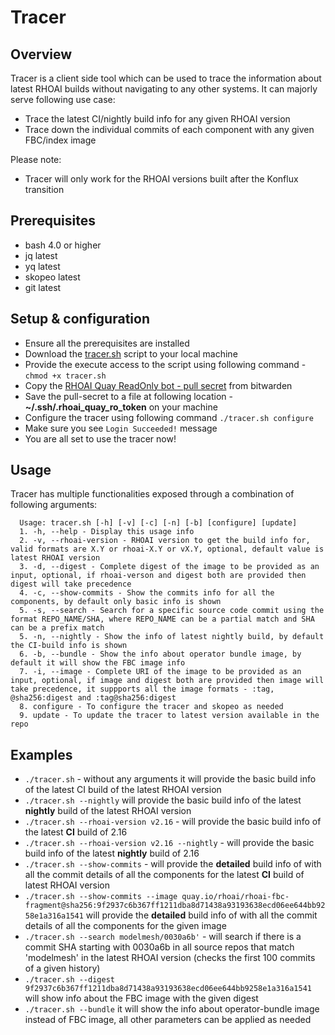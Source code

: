 Tracer
====================

Overview
----------
Tracer is a client side tool which can be used to trace the information about latest RHOAI builds without navigating to any other systems. It can majorly serve following use case: 
   * Trace the latest CI/nightly build info for any given RHOAI version 
   * Trace down the individual commits of each component with any given FBC/index image

Please note:
   * Tracer will only work for the RHOAI versions built after the Konflux transition

Prerequisites
----------------
- bash 4.0 or higher
- jq latest
- yq latest
- skopeo latest
- git latest

Setup & configuration
----------
* Ensure all the prerequisites are installed
* Download the [tracer.sh](https://github.com/red-hat-data-services/rhods-devops-infra/blob/main/tools/tracer/tracer.sh) script to your local machine
* Provide the execute access to the script using following command - ```chmod +x tracer.sh```
* Copy the [RHOAI Quay ReadOnly bot - pull secret](https://vault.bitwarden.com/#/vault?collectionId=75f54536-fa36-4ef9-8f1a-b09701646cac&itemId=e6e1fdde-6601-4e8b-8154-b211005518a1) from bitwarden
* Save the pull-secret to a file at following location - **~/.ssh/.rhoai_quay_ro_token** on your machine
* Configure the tracer using following command ```./tracer.sh configure```
* Make sure you see ```Login Succeeded!``` message
* You are all set to use the tracer now!

Usage
-----
Tracer has multiple functionalities exposed through a combination of following arguments:
```commandline
  Usage: tracer.sh [-h] [-v] [-c] [-n] [-b] [configure] [update]
  1. -h, --help - Display this usage info
  2. -v, --rhoai-version - RHOAI version to get the build info for, valid formats are X.Y or rhoai-X.Y or vX.Y, optional, default value is latest RHOAI version
  3. -d, --digest - Complete digest of the image to be provided as an input, optional, if rhoai-verson and digest both are provided then digest will take precedence
  4. -c, --show-commits - Show the commits info for all the components, by default only basic info is shown
  5. -s, --search - Search for a specific source code commit using the format REPO_NAME/SHA, where REPO_NAME can be a partial match and SHA can be a prefix match
  5. -n, --nightly - Show the info of latest nightly build, by default the CI-build info is shown
  6. -b, --bundle - Show the info about operator bundle image, by default it will show the FBC image info
  7. -i, --image - Complete URI of the image to be provided as an input, optional, if image and digest both are provided then image will take precedence, it suppports all the image formats - :tag, @sha256:digest and :tag@sha256:digest 
  8. configure - To configure the tracer and skopeo as needed
  9. update - To update the tracer to latest version available in the repo
```
Examples
----------
* ```./tracer.sh``` - without any arguments it will provide the basic build info of the latest CI build of the latest RHOAI version
* ```./tracer.sh --nightly``` will provide the basic build info of the latest **nightly** build of the latest RHOAI version
* ```./tracer.sh --rhoai-version v2.16``` - will provide the basic build info of the latest **CI** build of 2.16
* ```./tracer.sh --rhoai-version v2.16 --nightly``` - will provide the basic build info of the latest **nightly** build of 2.16
* ```./tracer.sh --show-commits``` - will provide the **detailed** build info of with all the commit details of all the components for the latest **CI** build of latest RHOAI version
* ```./tracer.sh --show-commits --image quay.io/rhoai/rhoai-fbc-fragment@sha256:9f2937c6b367ff1211dba8d71438a93193638ecd06ee644bb9258e1a316a1541``` will provide the **detailed** build info of with all the commit details of all the components for the given image
* ```./tracer.sh --search modelmesh/0030a6b'``` - will search if there is a commit SHA starting with 0030a6b in all source repos that match 'modelmesh' in the latest RHOAI version (checks the first 100 commits of a given history)
* ```./tracer.sh --digest 9f2937c6b367ff1211dba8d71438a93193638ecd06ee644bb9258e1a316a1541``` will show info about the FBC image with the given digest
* ```./tracer.sh --bundle``` it will show the info about operator-bundle image instead of FBC image, all other parameters can be applied as needed
